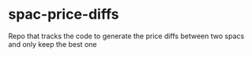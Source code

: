 # spac-price-diffs
Repo that tracks the code to generate the price diffs between two spacs and only keep the best one 
